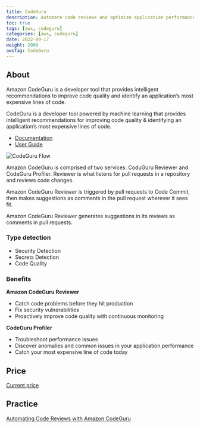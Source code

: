 ```yaml
---
title: CodeGuru
description: Automate code reviews and optimize application performance with ML-powered recommendations 
toc: true
tags: [aws, codeguru]
categories: [aws, codeguru]
date: 2022-09-17
weight: 2000
awsTag: CodeGuru
---
```


## About

Amazon CodeGuru is a developer tool that provides intelligent recommendations to improve code quality and identify an application’s most expensive lines of code.

CodeGuru is a developer tool powered by machine learning that provides intell­igent recomm­end­ations for improving code quality & identi­fying an applic­ation’s most expensive lines of code.

- [Documentation](https://aws.amazon.com/codeguru/)
- [User Guide](https://docs.aws.amazon.com/codeguru/?id=docs_gateway)

![CodeGuru Flow](https://d1.awsstatic.com/products/CodeGuru/Product-Page-Diagram_CodeGuru.4d70717197b2bbd7bb11c44e8c9c351dbc12f821.png)

Amazon CodeGuru is comprised of two services: CoduGuru Reviewer and CodeGuru Profiler. Reviewer is what listens for pull requests in a repository and reviews code changes.

Amazon CodeGuru Reviewer is triggered by pull requests to Code Commit, then makes suggestions as comments in the pull request wherever it sees fit.

Amazon CodeGuru Reviewer generates suggestions in its reviews as comments in pull requests.

### Type detection

- Security Detection
- Secrets Detection
- Code Quality

### Benefits

**Amazon CodeGuru Reviewer**

- Catch code problems before they hit production
- Fix security vulnerabilities
- Proactively improve code quality with continuous monitoring

**CodeGuru Profiler**

- Troubleshoot performance issues
- Discover anomalies and common issues in your application performance
- Catch your most expensive line of code today

## Price

[Current price](https://aws.amazon.com/codeguru/pricing/)

## Practice

[Automating Code Reviews with Amazon CodeGuru](automating-code-reviews-amazon-codeguru)
